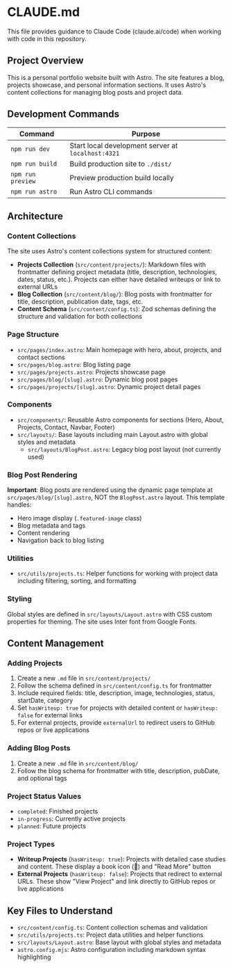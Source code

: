 # CLAUDE.md

This file provides guidance to Claude Code (claude.ai/code) when working with code in this repository.

## Project Overview

This is a personal portfolio website built with Astro. The site features a blog, projects showcase, and personal information sections. It uses Astro's content collections for managing blog posts and project data.

## Development Commands

| Command | Purpose |
|---------|---------|
| `npm run dev` | Start local development server at `localhost:4321` |
| `npm run build` | Build production site to `./dist/` |
| `npm run preview` | Preview production build locally |
| `npm run astro` | Run Astro CLI commands |

## Architecture

### Content Collections
The site uses Astro's content collections system for structured content:

- **Projects Collection** (`src/content/projects/`): Markdown files with frontmatter defining project metadata (title, description, technologies, dates, status, etc.). Projects can either have detailed writeups or link to external URLs
- **Blog Collection** (`src/content/blog/`): Blog posts with frontmatter for title, description, publication date, tags, etc.
- **Content Schema** (`src/content/config.ts`): Zod schemas defining the structure and validation for both collections

### Page Structure
- `src/pages/index.astro`: Main homepage with hero, about, projects, and contact sections
- `src/pages/blog.astro`: Blog listing page
- `src/pages/projects.astro`: Projects showcase page
- `src/pages/blog/[slug].astro`: Dynamic blog post pages
- `src/pages/projects/[slug].astro`: Dynamic project detail pages

### Components
- `src/components/`: Reusable Astro components for sections (Hero, About, Projects, Contact, Navbar, Footer)
- `src/layouts/`: Base layouts including main Layout.astro with global styles and metadata
  - `src/layouts/BlogPost.astro`: Legacy blog post layout (not currently used)

### Blog Post Rendering
**Important**: Blog posts are rendered using the dynamic page template at `src/pages/blog/[slug].astro`, NOT the `BlogPost.astro` layout. This template handles:
- Hero image display (`.featured-image` class)
- Blog metadata and tags
- Content rendering
- Navigation back to blog listing

### Utilities
- `src/utils/projects.ts`: Helper functions for working with project data including filtering, sorting, and formatting

### Styling
Global styles are defined in `src/layouts/Layout.astro` with CSS custom properties for theming. The site uses Inter font from Google Fonts.

## Content Management

### Adding Projects
1. Create a new `.md` file in `src/content/projects/`
2. Follow the schema defined in `src/content/config.ts` for frontmatter
3. Include required fields: title, description, image, technologies, status, startDate, category
4. Set `hasWriteup: true` for projects with detailed content or `hasWriteup: false` for external links
5. For external projects, provide `externalUrl` to redirect users to GitHub repos or live applications

### Adding Blog Posts
1. Create a new `.md` file in `src/content/blog/`
2. Follow the blog schema for frontmatter with title, description, pubDate, and optional tags

### Project Status Values
- `completed`: Finished projects
- `in-progress`: Currently active projects  
- `planned`: Future projects

### Project Types
- **Writeup Projects** (`hasWriteup: true`): Projects with detailed case studies and content. These display a book icon (📖) and "Read More" button
- **External Projects** (`hasWriteup: false`): Projects that redirect to external URLs. These show "View Project" and link directly to GitHub repos or live applications

## Key Files to Understand
- `src/content/config.ts`: Content collection schemas and validation
- `src/utils/projects.ts`: Project data utilities and helper functions
- `src/layouts/Layout.astro`: Base layout with global styles and metadata
- `astro.config.mjs`: Astro configuration including markdown syntax highlighting